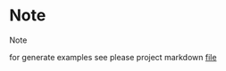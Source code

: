 # Note

> [!NOTE]
> for generate examples see please project markdown [file](./Rust_Testcase_Main_Fn_Result.md)
